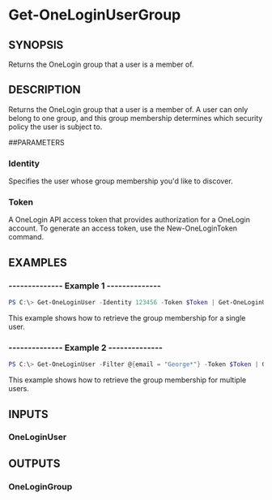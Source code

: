 # Get-OneLoginUserGroup

## SYNOPSIS
Returns the OneLogin group that a user is a member of.

## DESCRIPTION
Returns the OneLogin group that a user is a member of. A user can only belong to one group, and this group membership determines which security policy the user is subject to.

##PARAMETERS
### Identity
Specifies the user whose group membership you'd like to discover.

### Token
A OneLogin API access token that provides authorization for a OneLogin account. To generate an access token, use the New-OneLoginToken command.

## EXAMPLES
### --------------  Example 1  --------------

```powershell
PS C:\> Get-OneLoginUser -Identity 123456 -Token $Token | Get-OneLoginUserGroup -Token $Token
```

This example shows how to retrieve the group membership for a single user.

### --------------  Example 2  --------------
```powershell
PS C:\> Get-OneLoginUser -Filter @{email = "George*"} -Token $Token | Get-OneLoginUserGroup -Token $Token
```

This example shows how to retrieve the group membership for multiple users.

## INPUTS
### OneLoginUser

## OUTPUTS
### OneLoginGroup
